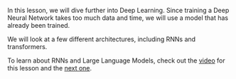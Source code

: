 In this lesson, we will dive further into Deep Learning. Since training a Deep Neural Network takes too much data and time, we will use a model that has already been trained.

We will look at a few different architectures, including RNNs and transformers.

To learn about RNNs and Large Language Models, check out the [video](https://youtu.be/szNnPh1sruY) for this lesson and the [next one](https://www.youtube.com/watch?v=Av6k8JeifQw&list=PLQgiAnE0yKhdxtPdPeinKnuS2Qt4wEein&index=11&t=8s).